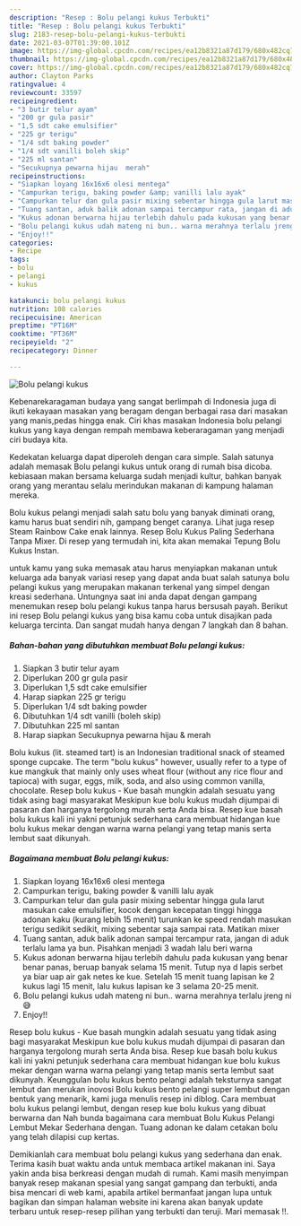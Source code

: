 ```yaml
---
description: "Resep : Bolu pelangi kukus Terbukti"
title: "Resep : Bolu pelangi kukus Terbukti"
slug: 2183-resep-bolu-pelangi-kukus-terbukti
date: 2021-03-07T01:39:00.101Z
image: https://img-global.cpcdn.com/recipes/ea12b8321a87d179/680x482cq70/bolu-pelangi-kukus-foto-resep-utama.jpg
thumbnail: https://img-global.cpcdn.com/recipes/ea12b8321a87d179/680x482cq70/bolu-pelangi-kukus-foto-resep-utama.jpg
cover: https://img-global.cpcdn.com/recipes/ea12b8321a87d179/680x482cq70/bolu-pelangi-kukus-foto-resep-utama.jpg
author: Clayton Parks
ratingvalue: 4
reviewcount: 33597
recipeingredient:
- "3 butir telur ayam"
- "200 gr gula pasir"
- "1,5 sdt cake emulsifier"
- "225 gr terigu"
- "1/4 sdt baking powder"
- "1/4 sdt vanilli boleh skip"
- "225 ml santan"
- "Secukupnya pewarna hijau  merah"
recipeinstructions:
- "Siapkan loyang 16x16x6 olesi mentega"
- "Campurkan terigu, baking powder &amp; vanilli lalu ayak"
- "Campurkan telur dan gula pasir mixing sebentar hingga gula larut masukan cake emulsifier, kocok dengan kecepatan tinggi hingga adonan kaku (kurang lebih 15 menit) turunkan ke speed rendah masukan terigu sedikit sedikit, mixing sebentar saja sampai rata. Matikan mixer"
- "Tuang santan, aduk balik adonan sampai tercampur rata, jangan di aduk terlalu lama ya bun. Pisahkan menjadi 3 wadah lalu beri warna"
- "Kukus adonan berwarna hijau terlebih dahulu pada kukusan yang benar benar panas, beruap banyak selama 15 menit. Tutup nya d lapis serbet ya biar uap air gak netes ke kue. Setelah 15 menit tuang lapisan ke 2 kukus lagi 15 menit, lalu kukus lapisan ke 3 selama 20-25 menit."
- "Bolu pelangi kukus udah mateng ni bun.. warna merahnya terlalu jreng ni 😅"
- "Enjoy!!"
categories:
- Recipe
tags:
- bolu
- pelangi
- kukus

katakunci: bolu pelangi kukus 
nutrition: 108 calories
recipecuisine: American
preptime: "PT16M"
cooktime: "PT36M"
recipeyield: "2"
recipecategory: Dinner

---
```



![Bolu pelangi kukus](https://img-global.cpcdn.com/recipes/ea12b8321a87d179/680x482cq70/bolu-pelangi-kukus-foto-resep-utama.jpg)

Kebenarekaragaman budaya yang sangat berlimpah di Indonesia juga di ikuti kekayaan masakan yang beragam dengan berbagai rasa dari masakan yang manis,pedas hingga enak. Ciri khas masakan Indonesia bolu pelangi kukus yang kaya dengan rempah membawa keberaragaman yang menjadi ciri budaya kita.


Kedekatan keluarga dapat diperoleh dengan cara simple. Salah satunya adalah memasak Bolu pelangi kukus untuk orang di rumah bisa dicoba. kebiasaan makan bersama keluarga sudah menjadi kultur, bahkan banyak orang yang merantau selalu merindukan makanan di kampung halaman mereka.

Bolu kukus pelangi menjadi salah satu bolu yang banyak diminati orang, kamu harus buat sendiri nih, gampang benget caranya. Lihat juga resep Steam Rainbow Cake enak lainnya. Resep Bolu Kukus Paling Sederhana Tanpa Mixer. Di resep yang termudah ini, kita akan memakai Tepung Bolu Kukus Instan.

untuk kamu yang suka memasak atau harus menyiapkan makanan untuk keluarga ada banyak variasi resep yang dapat anda buat salah satunya bolu pelangi kukus yang merupakan makanan terkenal yang simpel dengan kreasi sederhana. Untungnya saat ini anda dapat dengan gampang menemukan resep bolu pelangi kukus tanpa harus bersusah payah.
Berikut ini resep Bolu pelangi kukus yang bisa kamu coba untuk disajikan pada keluarga tercinta. Dan sangat mudah hanya dengan 7 langkah dan 8 bahan.


<!--inarticleads1-->

##### Bahan-bahan yang dibutuhkan membuat Bolu pelangi kukus:

1. Siapkan 3 butir telur ayam
1. Diperlukan 200 gr gula pasir
1. Diperlukan 1,5 sdt cake emulsifier
1. Harap siapkan 225 gr terigu
1. Diperlukan 1/4 sdt baking powder
1. Dibutuhkan 1/4 sdt vanilli (boleh skip)
1. Dibutuhkan 225 ml santan
1. Harap siapkan Secukupnya pewarna hijau &amp; merah


Bolu kukus (lit. steamed tart) is an Indonesian traditional snack of steamed sponge cupcake. The term &#34;bolu kukus&#34; however, usually refer to a type of kue mangkuk that mainly only uses wheat flour (without any rice flour and tapioca) with sugar, eggs, milk, soda, and also using common vanilla, chocolate. Resep bolu kukus - Kue basah mungkin adalah sesuatu yang tidak asing bagi masyarakat Meskipun kue bolu kukus mudah dijumpai di pasaran dan harganya tergolong murah serta Anda bisa. Resep kue basah bolu kukus kali ini yakni petunjuk sederhana cara membuat hidangan kue bolu kukus mekar dengan warna warna pelangi yang tetap manis serta lembut saat dikunyah. 

<!--inarticleads2-->

##### Bagaimana membuat  Bolu pelangi kukus:

1. Siapkan loyang 16x16x6 olesi mentega
1. Campurkan terigu, baking powder &amp; vanilli lalu ayak
1. Campurkan telur dan gula pasir mixing sebentar hingga gula larut masukan cake emulsifier, kocok dengan kecepatan tinggi hingga adonan kaku (kurang lebih 15 menit) turunkan ke speed rendah masukan terigu sedikit sedikit, mixing sebentar saja sampai rata. Matikan mixer
1. Tuang santan, aduk balik adonan sampai tercampur rata, jangan di aduk terlalu lama ya bun. Pisahkan menjadi 3 wadah lalu beri warna
1. Kukus adonan berwarna hijau terlebih dahulu pada kukusan yang benar benar panas, beruap banyak selama 15 menit. Tutup nya d lapis serbet ya biar uap air gak netes ke kue. Setelah 15 menit tuang lapisan ke 2 kukus lagi 15 menit, lalu kukus lapisan ke 3 selama 20-25 menit.
1. Bolu pelangi kukus udah mateng ni bun.. warna merahnya terlalu jreng ni 😅
1. Enjoy!!


Resep bolu kukus - Kue basah mungkin adalah sesuatu yang tidak asing bagi masyarakat Meskipun kue bolu kukus mudah dijumpai di pasaran dan harganya tergolong murah serta Anda bisa. Resep kue basah bolu kukus kali ini yakni petunjuk sederhana cara membuat hidangan kue bolu kukus mekar dengan warna warna pelangi yang tetap manis serta lembut saat dikunyah. Keunggulan bolu kukus bento pelangi adalah teksturnya sangat lembut dan merukan inovosi Bolu kukus bento pelangi super lembut dengan bentuk yang menarik, kami juga menulis resep ini diblog. Cara membuat bolu kukus pelangi lembut, dengan resep kue bolu kukus yang dibuat berwarna dan Nah bunda bagaimana cara membuat Bolu Kukus Pelangi Lembut Mekar Sederhana dengan. Tuang adonan ke dalam cetakan bolu yang telah dilapisi cup kertas. 

Demikianlah cara membuat bolu pelangi kukus yang sederhana dan enak. Terima kasih buat waktu anda untuk membaca artikel makanan ini. Saya yakin anda bisa berkreasi dengan mudah di rumah. Kami masih menyimpan banyak resep makanan spesial yang sangat gampang dan terbukti, anda bisa mencari di web kami, apabila artikel bermanfaat jangan lupa untuk bagikan dan simpan halaman website ini karena akan banyak update terbaru untuk resep-resep pilihan yang terbukti dan teruji. Mari memasak !!. 
